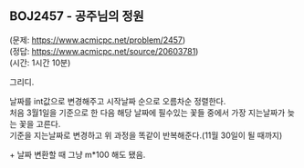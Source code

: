 ## BOJ2457 - 공주님의 정원  
(문제: https://www.acmicpc.net/problem/2457)  
(정답: https://www.acmicpc.net/source/20603781)  
(시간: 1시간 10분)  

그리디.  

날짜를 int값으로 변경해주고 시작날짜 순으로 오름차순 정렬한다.  
처음 3월1일을 기준으로 한 다음 해당 날짜에 필수있는 꽃들 중에서 가장 지는날짜가 늦는 꽃을 고른다.  
기준을 지는날짜로 변경하고 위 과정을 똑같이 반복해준다.(11월 30일이 될 때까지)  

\+ 날짜 변환할 때 그냥 m\*100 해도 됐음.
